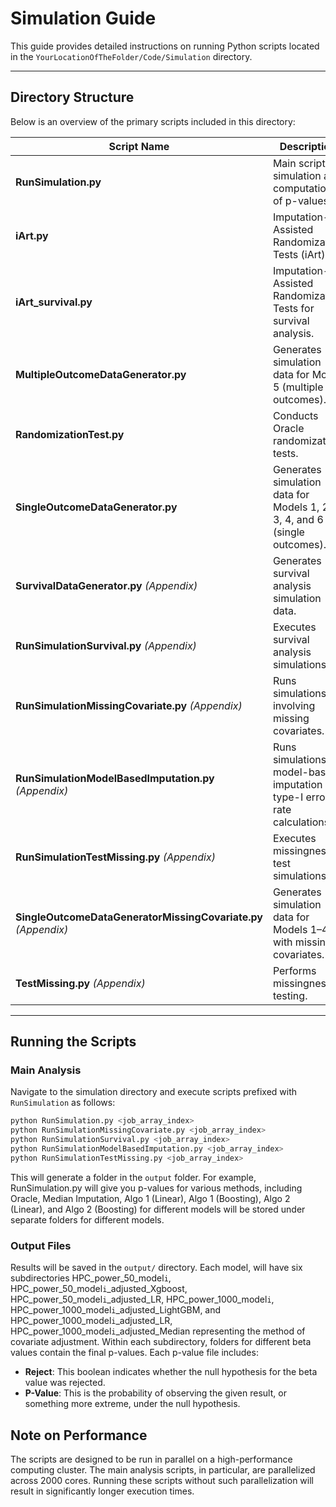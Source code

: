 # Simulation Guide

This guide provides detailed instructions on running Python scripts located in the `YourLocationOfTheFolder/Code/Simulation` directory.

---

## Directory Structure

Below is an overview of the primary scripts included in this directory:

| Script Name                                        | Description                                                               |
| -------------------------------------------------- | ------------------------------------------------------------------------- |
| **RunSimulation.py**                               | Main script for simulation and computation of p-values.                   |
| **iArt.py**                                        | Imputation-Assisted Randomization Tests (iArt).                           |
| **iArt_survival.py**                               | Imputation-Assisted Randomization Tests for survival analysis.            |
| **MultipleOutcomeDataGenerator.py**                | Generates simulation data for Model 5 (multiple outcomes).                |
| **RandomizationTest.py**                           | Conducts Oracle randomization tests.                                      |
| **SingleOutcomeDataGenerator.py**                  | Generates simulation data for Models 1, 2, 3, 4, and 6 (single outcomes). |
| **SurvivalDataGenerator.py** *(Appendix)*          | Generates survival analysis simulation data.                              |
| **RunSimulationSurvival.py** *(Appendix)*          | Executes survival analysis simulations.                                   |
| **RunSimulationMissingCovariate.py** *(Appendix)*  | Runs simulations involving missing covariates.                            |
| **RunSimulationModelBasedImputation.py** *(Appendix)* | Runs simulations for model-based imputation type-I error rate calculations. |
| **RunSimulationTestMissing.py** *(Appendix)*       | Executes missingness test simulations.                                    |
| **SingleOutcomeDataGeneratorMissingCovariate.py** *(Appendix)* | Generates simulation data for Models 1–4 with missing covariates.         |
| **TestMissing.py** *(Appendix)*                    | Performs missingness testing.                                             |

---

## Running the Scripts

### Main Analysis

Navigate to the simulation directory and execute scripts prefixed with `RunSimulation` as follows:

```bash
python RunSimulation.py <job_array_index>
python RunSimulationMissingCovariate.py <job_array_index>
python RunSimulationSurvival.py <job_array_index>
python RunSimulationModelBasedImputation.py <job_array_index>
python RunSimulationTestMissing.py <job_array_index>
```

This will generate a folder in the `output` folder. For example, RunSimulation.py will give you p-values for various methods, including Oracle, Median Imputation, Algo 1 (Linear), Algo 1 (Boosting), Algo 2 (Linear), and Algo 2 (Boosting) for different models will be stored under separate folders for different models.


### Output Files

Results will be saved in the `output/` directory. Each model, will have six subdirectories HPC_power_50_model`i`, HPC_power_50_model`i`_adjusted_Xgboost, HPC_power_50_model`i`_adjusted_LR, HPC_power_1000_model`i`, HPC_power_1000_model`i`_adjusted_LightGBM, and HPC_power_1000_model`i`_adjusted_LR, HPC_power_1000_model`i`_adjusted_Median representing the method of covariate adjustment. Within each subdirectory, folders for different beta values contain the final p-values. Each p-value file includes:

- **Reject**: This boolean indicates whether the null hypothesis for the beta value was rejected.
- **P-Value**: This is the probability of observing the given result, or something more extreme, under the null hypothesis.


## Note on Performance

The scripts are designed to be run in parallel on a high-performance computing cluster. The main analysis scripts, in particular, are parallelized across 2000 cores. Running these scripts without such parallelization will result in significantly longer execution times.

